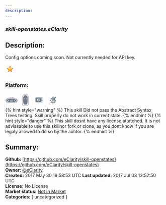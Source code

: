 ```yaml
---
description: 
---
```


### _skill-openstates.eClarity_  
## Description:  
Config options coming soon.  Not currently needed for API key.  
  
![](../.gitbook/assets/star.png)  
  
### Platform:  
 ![Mark I](../.gitbook/assets/mark-1-icon.png)  ![Mark II](../.gitbook/assets/mark-2-icon.png)  ![Picroft](../.gitbook/assets/picroft-icon.png)  ![plasmoid](../.gitbook/assets/kde.png)   
{% hint style="warning" %}
This skill Did not pass the Abstract Syntax Trees testing. Skill properly do not work in current state.
{% endhint %}
{% hint style="danger" %}
This skill dosnt have any license attatched. It is not adviasable to use this skillnor fork or clone, as you dont know if you are legaly allowed to do so by the auhtor.
{% endhint %}
  
## Summary:  
**Github:** [https://github.com/eClarity/skill-openstates](https://github.com/eClarity/skill-openstates)  
**Owner:** [@eClarity](https://github.com/eClarity)  
**Created:** 2017 May 30 19:58:53 UTC  **Last updated:** 2017 Jul 03 13:52:50 UTC  
**License:** No License  
**Market status:** [Not in Market](https://market.mycroft.ai/skill/)  
**Categories:** [ uncategorized ]   
